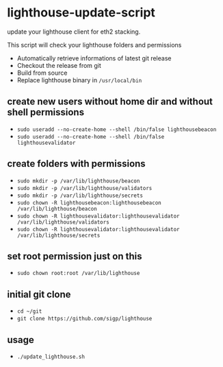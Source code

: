 # lighthouse-update-script
update your lighthouse client for eth2 stacking. 

This script will check your lighthouse folders and permissions
* Automatically retrieve informations of latest git release 
* Checkout the release from git
* Build from source
* Replace lighthouse binary in `/usr/local/bin`

## create new users without home dir and without shell permissions
* `sudo useradd --no-create-home --shell /bin/false lighthousebeacon`
* `sudo useradd --no-create-home --shell /bin/false lighthousevalidator`

## create folders with permissions
* `sudo mkdir -p /var/lib/lighthouse/beacon`
* `sudo mkdir -p /var/lib/lighthouse/validators`
* `sudo mkdir -p /var/lib/lighthouse/secrets`
* `sudo chown -R lighthousebeacon:lighthousebeacon /var/lib/lighthouse/beacon`
* `sudo chown -R lighthousevalidator:lighthousevalidator /var/lib/lighthouse/validators`
* `sudo chown -R lighthousevalidator:lighthousevalidator /var/lib/lighthouse/secrets`

## set root permission just on this
* `sudo chown root:root /var/lib/lighthouse`

## initial git clone
* `cd ~/git`
* `git clone https://github.com/sigp/lighthouse`

## usage
* `./update_lighthouse.sh`
